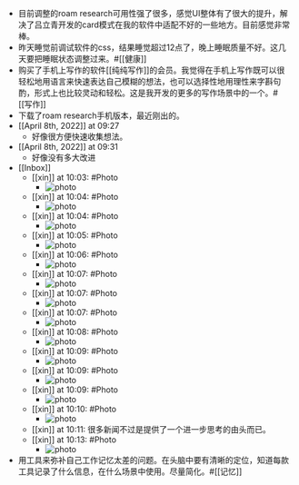 - 目前调整的roam research可用性强了很多，感觉UI整体有了很大的提升，解决了吕立青开发的card模式在我的软件中适配不好的一些地方。目前感觉非常棒。
- 昨天睡觉前调试软件的css，结果睡觉超过12点了，晚上睡眠质量不好。这几天要把睡眠状态调整过来。#[[健康]]
- 购买了手机上写作的软件[[纯纯写作]]的会员。我觉得在手机上写作既可以很轻松地用语言来快速表达自己模糊的想法，也可以选择性地用理性来字斟句酌，形式上也比较灵动和轻松。这是我开发的更多的写作场景中的一个。#[[写作]]
- 下载了roam research手机版本，最近刚出的。
- [[April 8th, 2022]] at 09:27
    - 好像很方便快速收集想法。
- [[April 8th, 2022]] at 09:31
    - 好像没有多大改进
- [[Inbox]]
    - [[xin]] at 10:03: #Photo
        - ![photo](https://firebasestorage.googleapis.com/v0/b/firescript-577a2.appspot.com/o/imgs%2Fapp%2Fxinyiheng%2FjwotQy2l5?alt=media&token=cc4d124c-0669-4c76-8851-9ef5daeda9a4)
    - [[xin]] at 10:04: #Photo
        - ![photo](https://firebasestorage.googleapis.com/v0/b/firescript-577a2.appspot.com/o/imgs%2Fapp%2Fxinyiheng%2FBLVlPTP30?alt=media&token=560fe8c1-31af-4d5b-a123-38f4f8289fb6)
    - [[xin]] at 10:04: #Photo
        - ![photo](https://firebasestorage.googleapis.com/v0/b/firescript-577a2.appspot.com/o/imgs%2Fapp%2Fxinyiheng%2F5r9NHu4gB?alt=media&token=1210af63-abe6-4a4d-9484-ae0d371b04dd)
    - [[xin]] at 10:05: #Photo
        - ![photo](https://firebasestorage.googleapis.com/v0/b/firescript-577a2.appspot.com/o/imgs%2Fapp%2Fxinyiheng%2FtUsdhbyCk?alt=media&token=315691d3-51f3-4c98-9290-81e95ce14eba)
    - [[xin]] at 10:06: #Photo
        - ![photo](https://firebasestorage.googleapis.com/v0/b/firescript-577a2.appspot.com/o/imgs%2Fapp%2Fxinyiheng%2F1D-MOuhLO?alt=media&token=5aff2dfa-8fa3-48ac-ae2c-7e7fba34ec5d)
    - [[xin]] at 10:07: #Photo
        - ![photo](https://firebasestorage.googleapis.com/v0/b/firescript-577a2.appspot.com/o/imgs%2Fapp%2Fxinyiheng%2FdaBRE2Km3?alt=media&token=3bf2de6f-1f5f-47a3-9db1-16261d99ed36)
    - [[xin]] at 10:07: #Photo
        - ![photo](https://firebasestorage.googleapis.com/v0/b/firescript-577a2.appspot.com/o/imgs%2Fapp%2Fxinyiheng%2FBeVR4IZo-?alt=media&token=61e16c3c-f229-4b8b-93b8-73719270b664)
    - [[xin]] at 10:07: #Photo
        - ![photo](https://firebasestorage.googleapis.com/v0/b/firescript-577a2.appspot.com/o/imgs%2Fapp%2Fxinyiheng%2FuudS8O6rk?alt=media&token=d1bb7822-ed63-4cf2-86c1-4bde367ae71b)
    - [[xin]] at 10:08: #Photo
        - ![photo](https://firebasestorage.googleapis.com/v0/b/firescript-577a2.appspot.com/o/imgs%2Fapp%2Fxinyiheng%2FLMGS5sYjE?alt=media&token=dddf1883-22a3-4f9c-9943-fc3b804934ce)
    - [[xin]] at 10:09: #Photo
        - ![photo](https://firebasestorage.googleapis.com/v0/b/firescript-577a2.appspot.com/o/imgs%2Fapp%2Fxinyiheng%2FwiHgtVQU6?alt=media&token=1d2f8a2e-4e9f-492f-9c09-87a0c5f4ea71)
    - [[xin]] at 10:09: #Photo
        - ![photo](https://firebasestorage.googleapis.com/v0/b/firescript-577a2.appspot.com/o/imgs%2Fapp%2Fxinyiheng%2FKDIostsO8?alt=media&token=414c057e-b393-4ca1-ae7b-a45695aca552)
    - [[xin]] at 10:09: #Photo
        - ![photo](https://firebasestorage.googleapis.com/v0/b/firescript-577a2.appspot.com/o/imgs%2Fapp%2Fxinyiheng%2FOLbUTTaAv?alt=media&token=210885ae-186b-4485-8fa7-4dab4dd184b9)
    - [[xin]] at 10:10: #Photo
        - ![photo](https://firebasestorage.googleapis.com/v0/b/firescript-577a2.appspot.com/o/imgs%2Fapp%2Fxinyiheng%2FTg8_0IxBo?alt=media&token=13095081-c4e9-4971-859a-3de2babedb5f)
    - [[xin]] at 10:11: 很多新闻不过是提供了一个进一步思考的由头而已。
    - [[xin]] at 10:13: #Photo
        - ![photo](https://firebasestorage.googleapis.com/v0/b/firescript-577a2.appspot.com/o/imgs%2Fapp%2Fxinyiheng%2FPvvGeRr-0?alt=media&token=bb2ca7f7-77c3-43eb-9a9b-72e996138e13)
- 用工具来弥补自己工作记忆太差的问题。在头脑中要有清晰的定位，知道每款工具记录了什么信息，在什么场景中使用。尽量简化。#[[记忆]] 
